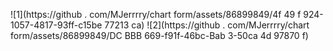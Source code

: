 ![1](https://github . com/MJerrrry/chart form/assets/86899849/4f 49 f 924-1057-4817-93ff-c15be 77213 ca)
![2](https://github . com/MJerrrry/chart form/assets/86899849/DC BBB 669-f91f-46bc-Bab 3-50ca 4d 97870 f)
